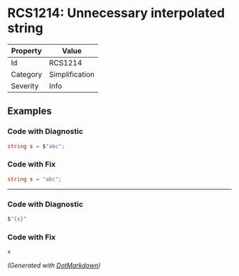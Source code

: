 # RCS1214: Unnecessary interpolated string

| Property | Value          |
| -------- | -------------- |
| Id       | RCS1214        |
| Category | Simplification |
| Severity | Info           |

## Examples

### Code with Diagnostic

```csharp
string s = $"abc";
```

### Code with Fix

```csharp
string s = "abc";
```

- - -

### Code with Diagnostic

```csharp
$"{x}"
```

### Code with Fix

```csharp
x
```


*\(Generated with [DotMarkdown](http://github.com/JosefPihrt/DotMarkdown)\)*
